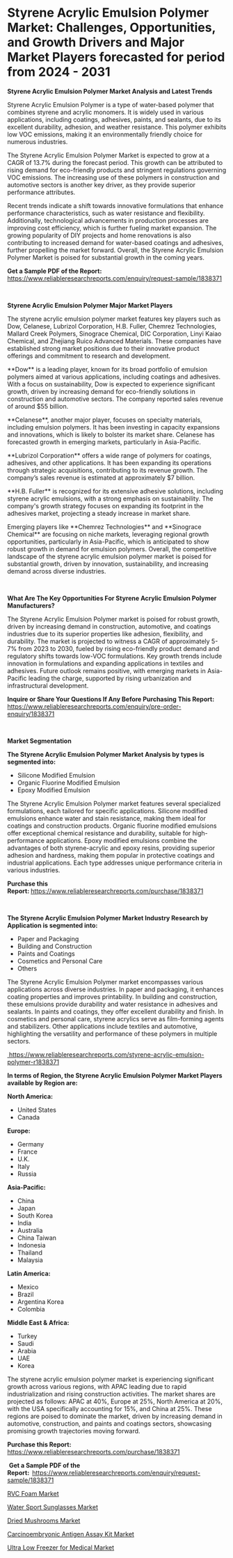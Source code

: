 <p><h1>Styrene Acrylic Emulsion Polymer Market: Challenges, Opportunities, and Growth Drivers and Major Market Players forecasted for period from 2024 - 2031</h1></p><p><strong>Styrene Acrylic Emulsion Polymer Market Analysis and Latest Trends</strong></p>
<p><p>Styrene Acrylic Emulsion Polymer is a type of water-based polymer that combines styrene and acrylic monomers. It is widely used in various applications, including coatings, adhesives, paints, and sealants, due to its excellent durability, adhesion, and weather resistance. This polymer exhibits low VOC emissions, making it an environmentally friendly choice for numerous industries.</p><p>The Styrene Acrylic Emulsion Polymer Market is expected to grow at a CAGR of 13.7% during the forecast period. This growth can be attributed to rising demand for eco-friendly products and stringent regulations governing VOC emissions. The increasing use of these polymers in construction and automotive sectors is another key driver, as they provide superior performance attributes. </p><p>Recent trends indicate a shift towards innovative formulations that enhance performance characteristics, such as water resistance and flexibility. Additionally, technological advancements in production processes are improving cost efficiency, which is further fueling market expansion. The growing popularity of DIY projects and home renovations is also contributing to increased demand for water-based coatings and adhesives, further propelling the market forward. Overall, the Styrene Acrylic Emulsion Polymer Market is poised for substantial growth in the coming years.</p></p>
<p><strong>Get a Sample PDF of the Report:&nbsp;</strong> <a href="https://www.reliableresearchreports.com/enquiry/request-sample/1838371?utm_campaign=40&utm_medium=2&utm_source=Github&utm_content=ia&utm_term=11112024&utm_id=styrene-acrylic-emulsion-polymer">https://www.reliableresearchreports.com/enquiry/request-sample/1838371</a></p>
<p>&nbsp;</p>
<p><strong>Styrene Acrylic Emulsion Polymer Major Market Players</strong></p>
<p><p>The styrene acrylic emulsion polymer market features key players such as Dow, Celanese, Lubrizol Corporation, H.B. Fuller, Chemrez Technologies, Mallard Creek Polymers, Sinograce Chemical, DIC Corporation, Linyi Kaiao Chemical, and Zhejiang Ruico Advanced Materials. These companies have established strong market positions due to their innovative product offerings and commitment to research and development.</p><p>**Dow** is a leading player, known for its broad portfolio of emulsion polymers aimed at various applications, including coatings and adhesives. With a focus on sustainability, Dow is expected to experience significant growth, driven by increasing demand for eco-friendly solutions in construction and automotive sectors. The company reported sales revenue of around $55 billion.</p><p>**Celanese**, another major player, focuses on specialty materials, including emulsion polymers. It has been investing in capacity expansions and innovations, which is likely to bolster its market share. Celanese has forecasted growth in emerging markets, particularly in Asia-Pacific.</p><p>**Lubrizol Corporation** offers a wide range of polymers for coatings, adhesives, and other applications. It has been expanding its operations through strategic acquisitions, contributing to its revenue growth. The company’s sales revenue is estimated at approximately $7 billion.</p><p>**H.B. Fuller** is recognized for its extensive adhesive solutions, including styrene acrylic emulsions, with a strong emphasis on sustainability. The company's growth strategy focuses on expanding its footprint in the adhesives market, projecting a steady increase in market share.</p><p>Emerging players like **Chemrez Technologies** and **Sinograce Chemical** are focusing on niche markets, leveraging regional growth opportunities, particularly in Asia-Pacific, which is anticipated to show robust growth in demand for emulsion polymers. Overall, the competitive landscape of the styrene acrylic emulsion polymer market is poised for substantial growth, driven by innovation, sustainability, and increasing demand across diverse industries.</p></p>
<p>&nbsp;</p>
<p><strong>What Are The Key Opportunities For Styrene Acrylic Emulsion Polymer Manufacturers?</strong></p>
<p><p>The Styrene Acrylic Emulsion Polymer market is poised for robust growth, driven by increasing demand in construction, automotive, and coatings industries due to its superior properties like adhesion, flexibility, and durability. The market is projected to witness a CAGR of approximately 5-7% from 2023 to 2030, fueled by rising eco-friendly product demand and regulatory shifts towards low-VOC formulations. Key growth trends include innovation in formulations and expanding applications in textiles and adhesives. Future outlook remains positive, with emerging markets in Asia-Pacific leading the charge, supported by rising urbanization and infrastructural development.</p></p>
<p><strong>Inquire or Share Your Questions If Any Before Purchasing This Report:</strong> <a href="https://www.reliableresearchreports.com/enquiry/pre-order-enquiry/1838371?utm_campaign=40&utm_medium=2&utm_source=Github&utm_content=ia&utm_term=11112024&utm_id=styrene-acrylic-emulsion-polymer">https://www.reliableresearchreports.com/enquiry/pre-order-enquiry/1838371</a></p>
<p>&nbsp;</p>
<p><strong>Market Segmentation</strong></p>
<p><strong>The Styrene Acrylic Emulsion Polymer Market Analysis by types is segmented into:</strong></p>
<p><ul><li>Silicone Modified Emulsion</li><li>Organic Fluorine Modified Emulsion</li><li>Epoxy Modified Emulsion</li></ul></p>
<p><p>The Styrene Acrylic Emulsion Polymer market features several specialized formulations, each tailored for specific applications. Silicone modified emulsions enhance water and stain resistance, making them ideal for coatings and construction products. Organic fluorine modified emulsions offer exceptional chemical resistance and durability, suitable for high-performance applications. Epoxy modified emulsions combine the advantages of both styrene-acrylic and epoxy resins, providing superior adhesion and hardness, making them popular in protective coatings and industrial applications. Each type addresses unique performance criteria in various industries.</p></p>
<p><strong>Purchase this Report:&nbsp;</strong><a href="https://www.reliableresearchreports.com/purchase/1838371?utm_campaign=40&utm_medium=2&utm_source=Github&utm_content=ia&utm_term=11112024&utm_id=styrene-acrylic-emulsion-polymer">https://www.reliableresearchreports.com/purchase/1838371</a></p>
<p>&nbsp;</p>
<p><strong>The Styrene Acrylic Emulsion Polymer Market Industry Research by Application is segmented into:</strong></p>
<p><ul><li>Paper and Packaging</li><li>Building and Construction</li><li>Paints and Coatings</li><li>Cosmetics and Personal Care</li><li>Others</li></ul></p>
<p><p>The Styrene Acrylic Emulsion Polymer market encompasses various applications across diverse industries. In paper and packaging, it enhances coating properties and improves printability. In building and construction, these emulsions provide durability and water resistance in adhesives and sealants. In paints and coatings, they offer excellent durability and finish. In cosmetics and personal care, styrene acrylics serve as film-forming agents and stabilizers. Other applications include textiles and automotive, highlighting the versatility and performance of these polymers in multiple sectors.</p></p>
<p><a href="https://www.reliableresearchreports.com/styrene-acrylic-emulsion-polymer-r1838371?utm_campaign=40&utm_medium=2&utm_source=Github&utm_content=ia&utm_term=11112024&utm_id=styrene-acrylic-emulsion-polymer">&nbsp;https://www.reliableresearchreports.com/styrene-acrylic-emulsion-polymer-r1838371</a></p>
<p><strong>In terms of Region, the Styrene Acrylic Emulsion Polymer Market Players available by Region are:</strong></p>
<p>
    <p> <strong> North America: </strong>
        <ul>
            <li>United States</li>
            <li>Canada</li>
        </ul>
        </p> 
    <p> <strong> Europe: </strong>
        <ul>
            <li>Germany</li>
            <li>France</li>
            <li>U.K.</li>
            <li>Italy</li>
            <li>Russia</li>
        </ul>
        </p> 
    <p> <strong> Asia-Pacific: </strong>
        <ul>
            <li>China</li>
            <li>Japan</li>
            <li>South Korea</li>
            <li>India</li>
            <li>Australia</li>
            <li>China Taiwan</li>
            <li>Indonesia</li>
            <li>Thailand</li>
            <li>Malaysia</li>
        </ul>
        </p> 
    <p> <strong> Latin America: </strong>
        <ul>
            <li>Mexico</li>
            <li>Brazil</li>
            <li>Argentina Korea</li>
            <li>Colombia</li>
        </ul>
        </p> 
    <p> <strong> Middle East & Africa: </strong>
        <ul>
            <li>Turkey</li>
            <li>Saudi</li>
            <li>Arabia</li>
            <li>UAE</li>
            <li>Korea</li>
        </ul>
    </p>
    </p>
<p><p>The styrene acrylic emulsion polymer market is experiencing significant growth across various regions, with APAC leading due to rapid industrialization and rising construction activities. The market shares are projected as follows: APAC at 40%, Europe at 25%, North America at 20%, with the USA specifically accounting for 15%, and China at 25%. These regions are poised to dominate the market, driven by increasing demand in automotive, construction, and paints and coatings sectors, showcasing promising growth trajectories moving forward.</p></p>
<p><strong>Purchase this Report: </strong><a href="https://www.reliableresearchreports.com/purchase/1838371?utm_campaign=40&utm_medium=2&utm_source=Github&utm_content=ia&utm_term=11112024&utm_id=styrene-acrylic-emulsion-polymer">https://www.reliableresearchreports.com/purchase/1838371</a></p>
<p>&nbsp;<strong>Get a Sample PDF of the Report:&nbsp;&nbsp;</strong><a href="https://www.reliableresearchreports.com/enquiry/request-sample/1838371?utm_campaign=40&utm_medium=2&utm_source=Github&utm_content=ia&utm_term=11112024&utm_id=styrene-acrylic-emulsion-polymer">https://www.reliableresearchreports.com/enquiry/request-sample/1838371</a></p>
<p><strong></strong></p>
<p><p><a href="https://github.com/delorasywf/Market-Research-Report-List-1/blob/main/rvc-foam-market.md?utm_campaign=40&utm_medium=2&utm_source=Github&utm_content=ia&utm_term=11112024&utm_id=styrene-acrylic-emulsion-polymer">RVC Foam Market</a></p><p><a href="https://www.linkedin.com/pulse/water-sport-sunglasses-market-global-share-ranking-overall-kpjqe?utm_campaign=40&utm_medium=2&utm_source=Github&utm_content=ia&utm_term=11112024&utm_id=styrene-acrylic-emulsion-polymer">Water Sport Sunglasses Market</a></p><p><a href="https://www.linkedin.com/pulse/dried-mushrooms-market-opportunities-emerging-global-trends-cl5ze?utm_campaign=40&utm_medium=2&utm_source=Github&utm_content=ia&utm_term=11112024&utm_id=styrene-acrylic-emulsion-polymer">Dried Mushrooms Market</a></p><p><a href="https://issuu.com/reportprime-2/docs/carcinoembryonic-antigen-assay-kit-_34aa77f3f4fdba?utm_campaign=40&utm_medium=2&utm_source=Github&utm_content=ia&utm_term=11112024&utm_id=styrene-acrylic-emulsion-polymer">Carcinoembryonic Antigen Assay Kit Market</a></p><p><a href="https://issuu.com/reportprime-2/docs/ultra-low-freezer-for-medical-marke_0378535701accb?utm_campaign=40&utm_medium=2&utm_source=Github&utm_content=ia&utm_term=11112024&utm_id=styrene-acrylic-emulsion-polymer">Ultra Low Freezer for Medical Market</a></p></p>